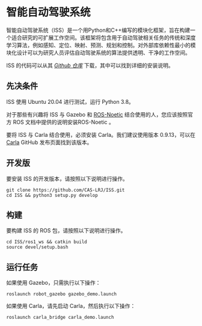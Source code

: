 
# 智能自动驾驶系统

智能自动驾驶系统（ISS）是一个用Python和C++编写的模块化框架，旨在构建一个适合研究的可扩展工作空间。该框架将包含用于自动驾驶相关任务的传统和深度学习算法，例如感知、定位、映射、预测、规划和控制。对外部库依赖性最小的模块化设计可以为研究人员评估自动驾驶系统的算法提供透明、干净的工作空间。

ISS 的代码可以从其 [*Github 仓库*](https://github.com/CAS-LRJ/ISS)  下载，其中可以找到详细的安装说明。

## 先决条件

ISS 使用 Ubuntu 20.04 进行测试，运行 Python 3.8。

对于那些有兴趣将 ISS 与 Gazebo 和 [ROS-Noetic](https://wiki.ros.org/noetic/Installation) 结合使用的人，您应该按照官方 ROS 文档中提供的说明安装ROS-Noetic 。

要将 ISS 与 Carla 结合使用，必须安装 Carla。我们建议使用版本 0.9.13，可以在 [Carla](https://github.com/carla-simulator/carla/releases) GitHub 发布页面找到该版本。


## 开发版
要安装 ISS 的开发版本，请按照以下说明进行操作。
```
git clone https://github.com/CAS-LRJ/ISS.git
cd ISS && python3 setup.py develop
```

## 构建
要构建 ISS 的 ROS 包，请按照以下说明进行操作。
```
cd ISS/ros1_ws && catkin build
source devel/setup.bash
```

## 运行任务
如果使用 Gazebo，只需执行以下操作：
```
roslaunch robot_gazebo gazebo_demo.launch
```

如果使用 Carla，请先启动 Carla，然后执行以下操作：
```
roslaunch carla_bridge carla_demo.launch
```
